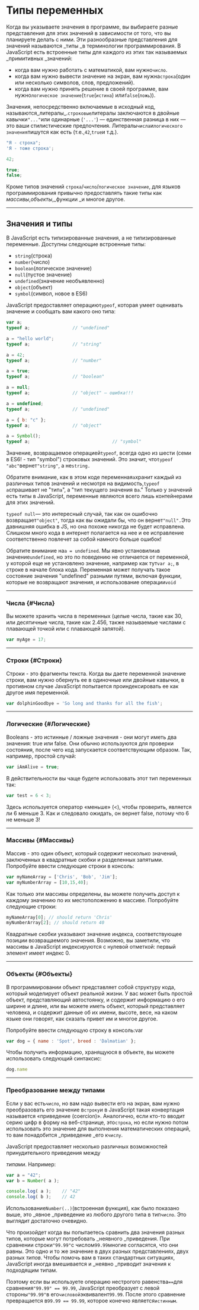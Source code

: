 # Типы переменных

Когда вы указываете значения в программе, вы выбираете разные представления для этих значений в зависимости от того, что вы планируете делать с ними. Эти разнообразные представления для значений называются _типы _в терминологии программирования. В JavaScript есть встроенные типы для каждого из этих так называемых _примитивных _значений:

* когда вам нужно работать с математикой, вам нужно`число`.
* когда вам нужно вывести значение на экран, вам нужна`строка`\(один или несколько символов, слов, предложений\).
* когда вам нужно принять решение в своей программе, вам нужно`логическое значение`\(`true`\(`истина`\) или`false`\(`ложь`\)\).

Значения, непосредственно включаемые в исходный код, называются_литералы_.`строковые`литералы заключаются в двойные кавычки`"..."`или одинарные \(`'...'`\) — единственная разница в них — это ваши стилистические предпочтения. Литералы`числа`и`логического значения`пишутся как есть \(т.е.,`42`,`true`и т.д.\).

```js
"Я - строка";
'Я - тоже строка';

42;

true;
false;
```

Кроме типов значений `строка`/`число`/`логическое значение`, для языков программирования привычно предоставлять такие типы как _массивы_,_объекты_,_функции _и многое другое.

---

## Значения и типы

В JavaScript есть типизированные значения, а не типизированные переменные. Доступны следующие встроенные типы:

* `string`\(строка\)
* `number`\(число\)
* `boolean`\(логическое значение\)
* `null`\(пустое значение\)
* `undefined`\(значение необъявленно\)
* `object`\(объект\)
* `symbol`\(символ, новое в ES6\)

JavaScript предоставляет операцию`typeof`, которая умеет оценивать значение и сообщать вам какого оно типа:

```js
var a;
typeof a;                // "undefined"

a = "hello world";
typeof a;                // "string"

a = 42;
typeof a;                // "number"

a = true;
typeof a;                // "boolean"

a = null;
typeof a;                // "object" — ошибка!!!

a = undefined;
typeof a;                // "undefined"

a = { b: "c" };
typeof a;                // "object"

a = Symbol();
typeof a;                               // "symbol"
```

Значение, возвращаемое операцией`typeof`, всегда одно из шести \(семи в ES6! - тип "symbol"\) строковых значений. Это значит, что`typeof "abc"`вернет`"string"`, а не`string.`

Обратите внимание, как в этом коде переменная`a`хранит каждый из различных типов значений и несмотря на видимость,`typeof a`спрашивает не "тип`a`", а "тип текущего значения в`a`." Только у значений есть типы в JavaScript, переменные являются всего лишь контейнерами для этих значений.

`typeof null`— это интересный случай, так как он ошибочно возвращает`"object"`, тогда как вы ожидали бы, что он вернет`"null".`Это давнишняя ошибка в JS, но она похоже никогда не будет исправлена. Слишком много кода в интернет полагается на нее и ее исправление соответственно повлечет за собой намного больше ошибок!

Обратите внимание на`a = undefined`. Мы явно установили`a`в значение`undefined`, но это по поведению не отличается от переменной, у которой еще не установлено значение, например как тут`var a;`, в строке в начале блока кода. Переменная может получать такое состояние значения "undefined" разными путями, включая функции, которые не возвращают значения, и использование операции`void`

---

### Числа {#Числа}

Вы можете хранить числа в переменных \(целые числа, такие как 30, или десятичные числа, такие как 2.456, также называемые числами с плавающей точкой или с плавающей запятой\).

```js
var myAge = 17;
```

---

### Строки {#Строки}

Строки - это фрагменты текста. Когда вы даете переменной значение строки, вам нужно обернуть ее в одиночные или двойные кавычки, в противном случае JavaScript попытается проиндексировать ее как другое имя переменной.

```js
var dolphinGoodbye = 'So long and thanks for all the fish';
```

---

### Логические {#Логические}

Booleans - это истинные / ложные значения - они могут иметь два значения: true или false. Они обычно используются для проверки состояния, после чего код запускается соответствующим образом. Так, например, простой случай:

```js
var iAmAlive = true;
```

В действительности вы чаще будете использовать этот тип переменных так:

```js
var test = 6 < 3;
```

Здесь используется оператор «меньше» \(&lt;\), чтобы проверить, является ли 6 меньше 3. Как и следовало ожидать, он вернет false, потому что 6 не меньше 3!

---

### Массивы {#Массивы}

Массив - это один объект, который содержит несколько значений, заключенных в квадратные скобки и разделенных запятыми. Попробуйте ввести следующие строки в консоль:

```js
var myNameArray = ['Chris', 'Bob', 'Jim'];
var myNumberArray = [10,15,40];
```

Как только эти массивы определены, вы можете получить доступ к каждому значению по их местоположению в массиве. Попробуйте следующие строки:

```js
myNameArray[0]; // should return 'Chris'
myNumberArray[2]; // should return 40
```

Квадратные скобки указывают значение индекса, соответствующее позиции возвращаемого значения. Возможно, вы заметили, что массивы в JavaScript индексируются с нулевой отметкой: первый элемент имеет индекс 0.

---

### Объекты {#Объекты}

В программировании объект представляет собой структуру кода, который моделирует объект реальной жизни. У вас может быть простой объект, представляющий автостоянку, и содержит информацию о его ширине и длине, или вы можете иметь объект, который представляет человека, и содержит данные об их имени, высоте, весе, на каком языке они говорят, как сказать привет им и многое другое.

Попробуйте ввести следующую строку в консоль:var

```js
var dog = { name : 'Spot', breed : 'Dalmatian' };
```

Чтобы получить информацию, хранящуюся в объекте, вы можете использовать следующий синтаксис:

```js
dog.name
```

---

### Преобразование между типами

Если у вас есть`число`, но вам надо вывести его на экран, вам нужно преобразовать его значение в`строку`и в JavaScript такая конвертация называется «приведение \(coercion\)». Аналогично, если кто-то вводит серию цифр в форму на веб-странице, это`строка`, но если нужно потом использовать это значение для выполнения математических операций, то вам понадобится _приведение _его к`числу`.

JavaScript предоставляет несколько различных возможностей принудительного приведения между

_типами_. Например:

```js
var a = "42";
var b = Number( a );

console.log( a );    // "42"
console.log( b );    // 42
```

Использование`Number(..)`\(встроенная функция\), как было показано выше, это _явное _приведение из любого другого типа в тип`число`. Это выглядит достаточно очевидно.

Что произойдет когда вы попытаетесь сравнить два значения разных типов, которые могут потребовать _неявного _приведения. При сравнении строки`"99.99"`с числом`99.99`многие согласятся, что они равны. Это одно и то же значение в двух разных представлениях, двух разных _типов_. Чтобы помочь вам в таких стандартных ситуациях, JavaScript иногда вмешивается и _неявно _приводит значения к подходящим типам.

Поэтому если вы используете операцию нестрогого равенства`==`для сравнения`"99.99" == 99.99`, JavaScript преобразует с левой стороны`"99.99"`в его`числовой`эквивалент`99.99`. После этого сравнение превращается в`99.99 == 99.99`, которое конечно является`истинным`.

